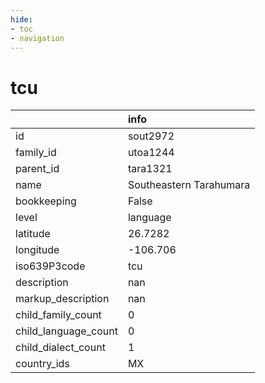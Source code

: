 ```yaml
---
hide:
- toc
- navigation
---
```

# tcu
|                      | info                    |
|:---------------------|:------------------------|
| id                   | sout2972                |
| family_id            | utoa1244                |
| parent_id            | tara1321                |
| name                 | Southeastern Tarahumara |
| bookkeeping          | False                   |
| level                | language                |
| latitude             | 26.7282                 |
| longitude            | -106.706                |
| iso639P3code         | tcu                     |
| description          | nan                     |
| markup_description   | nan                     |
| child_family_count   | 0                       |
| child_language_count | 0                       |
| child_dialect_count  | 1                       |
| country_ids          | MX                      |
